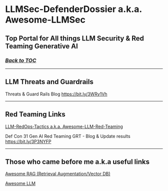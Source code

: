 # LLMSec-DefenderDossier a.k.a. Awesome-LLMSec
## Top Portal for All things LLM Security &amp; Red Teaming Generative AI

### _[Back to TOC](https://github.com/xsankar/Awesome-Awesome-LLM)_
---

## LLM Threats and Guardrails

Threats & Guard Rails Blog https://bit.ly/3WRy1Vh

---

## Red Teaming Links

[LLM-RedOps-Tactics a.k.a. Awesome-LLM-Red-Teaming](https://github.com/xsankar/LLM-RedOps-Tactics)

Def Con 31 Gen AI Red Teaming GRT - Blog & Update results https://bit.ly/3P3NYFP

---

## Those who came before me a.k.a useful links

[Awesome RAG (Retrieval Augmentation/Vector DB)](https://github.com/xsankar/Awesome-RAG)

[Awesome LLM](https://github.com/Hannibal046/Awesome-LLM)



